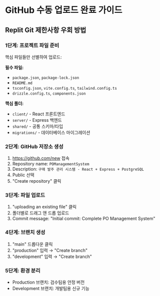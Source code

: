 # GitHub 수동 업로드 완료 가이드

## Replit Git 제한사항 우회 방법

### 1단계: 프로젝트 파일 준비
핵심 파일들만 선별하여 업로드:

**필수 파일:**
- `package.json`, `package-lock.json`
- `README.md`
- `tsconfig.json`, `vite.config.ts`, `tailwind.config.ts`
- `drizzle.config.ts`, `components.json`

**핵심 폴더:**
- `client/` - React 프론트엔드
- `server/` - Express 백엔드  
- `shared/` - 공통 스키마/타입
- `migrations/` - 데이터베이스 마이그레이션

### 2단계: GitHub 저장소 생성
1. https://github.com/new 접속
2. Repository name: `POManagementSystem`
3. Description: `구매 발주 관리 시스템 - React + Express + PostgreSQL`
4. Public 선택
5. "Create repository" 클릭

### 3단계: 파일 업로드
1. "uploading an existing file" 클릭
2. 폴더별로 드래그 앤 드롭 업로드
3. Commit message: "Initial commit: Complete PO Management System"

### 4단계: 브랜치 생성
1. "main" 드롭다운 클릭
2. "production" 입력 → "Create branch"
3. "development" 입력 → "Create branch"

### 5단계: 환경 분리
- Production 브랜치: 검수팀용 안정 버전
- Development 브랜치: 개발팀용 신규 기능
